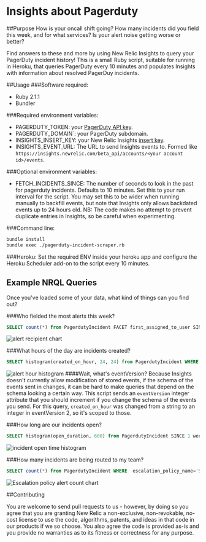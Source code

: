 Insights about Pagerduty
========================

##Purpose
How is your oncall shift going? How many incidents did you field this week, and for what services? Is your alert noise getting worse or better?

Find answers to these and more by using New Relic Insights to query your PagerDuty incident history! This is a small Ruby script, suitable for running in Heroku, that queries PagerDuty every 10 minutes and populates Insights with information about resolved PagerDuy incidents.

##Usage
###Software required:
 * Ruby 2.1.1
 * Bundler

###Required environment variables:
 * PAGERDUTY_TOKEN: your [PagerDuty API key](https://support.pagerduty.com/entries/23761081-Generating-an-API-Key).
 * PAGERDUTY_DOMAIN`: your PagerDuty subdomain.
 * INSIGHTS_INSERT_KEY: your New Relic Insights [insert  key](http://docs.newrelic.com/docs/insights/inserting-events#register).
 * INSIGHTS_EVENT_URL: The URL to send Insights events to. Formed like `https://insights.newrelic.com/beta_api/accounts/<your account id>/events`.

###Optional environment variables:
 * FETCH_INCIDENTS_SINCE: The number of seconds to look in the past for pagerduty incidents. Defaults to 10 minutes. Set this to your run interval for the script. You may set this to be wider when running manually to backfill events, but note that Insights only allows backdated events up to 24 hours old. NB: The code makes no attempt to prevent duplicate entries in Insights, so be careful when experimenting.
  
###Command line:
```bash
bundle install
bundle exec ./pagerduty-incident-scraper.rb
```

###Heroku:
Set the required ENV inside your heroku app and configure the Heroku Scheduler add-on to the script every 10 minutes.

## Example NRQL Queries

Once you've loaded some of your data, what kind of things can you find out?

###Who fielded the most alerts this week?
```sql
SELECT count(*) from PagerdutyIncident FACET first_assigned_to_user SINCE 1 week ago TIMESERIES
```
![alert recipient chart](http://i.imgur.com/aMjuk7Q.png)

###What hours of the day are incidents created?
```sql
SELECT histogram(created_on_hour, 24, 24) from PagerdutyIncident WHERE eventVersion >= 2 SINCE 1 week ago
```
![alert hour histogram](http://i.imgur.com/hzgEWoZ.png)
####Wait, what's eventVersion?
Because Insights doesn't currently allow modification of stored events, if the schema of the events sent in changes, it can be hard to make queries that depend on the schema looking a certain way. This script sends an `eventVersion` integer attribute that you should increment if you change the schema of the events you send. For this query, `created_on_hour` was changed from a string to an integer in eventVersion 2, so it's scoped to those.

###How long are our incidents open?
```sql
SELECT histogram(open_duration, 600) from PagerdutyIncident SINCE 1 week ago
```
![incident open time histogram](http://i.imgur.com/i2m9LBt.png)

###How many incidents are being routed to my team?
```sql
SELECT count(*) from PagerdutyIncident WHERE  escalation_policy_name='Site Services' SINCE 1 week ago TIMESERIES
```
![Escalation policy alert count chart](http://i.imgur.com/drTSyAG.png)

##Contributing

You are welcome to send pull requests to us - however, by doing so you agree that you are granting New Relic a non-exclusive, non-revokable, no-cost license to use the code, algorithms, patents, and ideas in that code in our products if we so choose. You also agree the code is provided as-is and you provide no warranties as to its fitness or correctness for any purpose.
